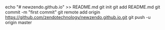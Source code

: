 echo "# newzendo.github.io" >> README.md
git init
git add README.md
git commit -m "first commit"
git remote add origin https://github.com/zendotechnology/newzendo.github.io.git
git push -u origin master
                
